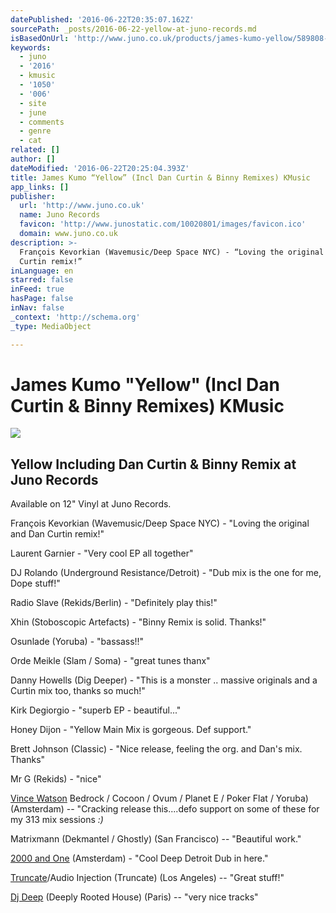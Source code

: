 ```yaml
---
datePublished: '2016-06-22T20:35:07.162Z'
sourcePath: _posts/2016-06-22-yellow-at-juno-records.md
isBasedOnUrl: 'http://www.juno.co.uk/products/james-kumo-yellow/589808-01/'
keywords:
  - juno
  - '2016'
  - kmusic
  - '1050'
  - '006'
  - site
  - june
  - comments
  - genre
  - cat
related: []
author: []
dateModified: '2016-06-22T20:25:04.393Z'
title: James Kumo “Yellow” (Incl Dan Curtin & Binny Remixes) KMusic
app_links: []
publisher:
  url: 'http://www.juno.co.uk'
  name: Juno Records
  favicon: 'http://www.junostatic.com/10020801/images/favicon.ico'
  domain: www.juno.co.uk
description: >-
  François Kevorkian (Wavemusic/Deep Space NYC) - “Loving the original and Dan
  Curtin remix!”
inLanguage: en
starred: false
inFeed: true
hasPage: false
inNav: false
_context: 'http://schema.org'
_type: MediaObject

---
```

# James Kumo "Yellow" (Incl Dan Curtin & Binny Remixes) KMusic

<article style=""><img src="https://imgflo.herokuapp.com/graph/vahj1ThiexotieMo/f6d83283b6ff93f9419856ca043b228e/noop.jpg?input=http%3A%2F%2Fimages.junostatic.com%2Ffull%2FCS589808-01A-BIG.jpg" /><h1>Yellow Including Dan Curtin &amp; Binny Remix at Juno Records</h1><p>Available on 12" Vinyl at Juno Records. </p></article>

François Kevorkian (Wavemusic/Deep Space NYC) - "Loving the original and Dan Curtin remix!"

Laurent Garnier - "Very cool EP all together"

DJ Rolando (Underground Resistance/Detroit) - "Dub mix is the one for me, Dope stuff!"

Radio Slave (Rekids/Berlin) - "Definitely play this!"

Xhin (Stoboscopic Artefacts) - "Binny Remix is solid. Thanks!"

Osunlade (Yoruba) - "bassass!!"

Orde Meikle (Slam / Soma) - "great tunes thanx"

Danny Howells (Dig Deeper) - "This is a monster .. massive originals and a Curtin mix too, thanks so much!"

Kirk Degiorgio - "superb EP - beautiful..."

Honey Dijon - "Yellow Main Mix is gorgeous. Def support."

Brett Johnson (Classic) - "Nice release, feeling the org. and Dan's mix. Thanks"

Mr G (Rekids) - "nice"

[Vince Watson][0] Bedrock / Cocoon / Ovum / Planet E / Poker Flat / Yoruba) (Amsterdam) -- "Cracking release this....defo support on some of these for my 313 mix sessions _:)_

Matrixmann (Dekmantel / Ghostly) (San Francisco) -- "Beautiful work."

[2000 and One][1] (Amsterdam) - "Cool Deep Detroit Dub in here."

[Truncate][2]/Audio Injection (Truncate) (Los Angeles) -- "Great stuff!"

[Dj Deep][3] (Deeply Rooted House) (Paris) -- "very nice tracks"

[0]: https://www.facebook.com/vincewatsonmusic/
[1]: https://www.facebook.com/dj2000andone/
[2]: https://www.facebook.com/Truncate.LA/
[3]: https://www.facebook.com/officialdjdeep/